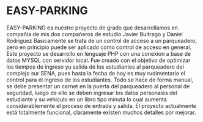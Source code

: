 # EASY-PARKING
EASY-PARKING es nuestro proyecto de grado que desarrollamos en compañía de mis dos compañeros de estudio Javier Buitrago y Daniel Rodriguez
Basicamente se trata de un control de acceso a un parqueadero, pero en principio puede ser aplicado como control de acceso en general.
Este proyecto se desarrollo en lenguaje PHP con una conexion a base de datos MYSQL con servidor local.
Fue creado con el objetivo de optimizar los tiempos de ingreso yu salida de los estudiantes al parqueadero del complejo sur SENA, pues hasta la fecha de hoy es muy rudimentario el control para el ingreso de los estudiantes. Todo se hace de forma manual, se debe presentar un carnet en la puerta del parqueadero al personal de seguridad, luego de ello se deben ingresar los datos personales del estudiante y su vehiculo en un libro tipo minuta lo cual aumenta considerablemente el proceso de entrada y salida.
El proyecto actualmente está totalmente funcional, claramente existen muchos detalles por mejorar.
